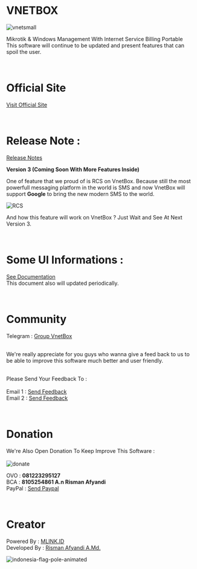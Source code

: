 # VNETBOX
![vnetsmall](https://github.com/RismanAfyandi/VNETBOX/assets/12500895/b9ee6fbf-c7e8-4ce7-9fd3-d9006e086ab6) 

Mikrotik &amp; Windows Management With Internet Service Billing Portable
<br>
This software will continue to be updated and present features that can spoil the user.

<br>

# Official Site
<a href="https://vnetbox.cloud/" target="_blank">Visit Official Site</a>

<br>

# Release Note : 
<a href="https://github.com/RismanAfyandi/VNETBOX/blob/main/RELEASE.md">Release Notes</a>

<b>Version 3 (Coming Soon With More Features Inside)</b> 

One of feature that we proud of is RCS on VnetBox. Because still the most powerfull messaging platform in the world is SMS and 
now VnetBox will support <b>Google</b> to bring the new modern SMS to the world.

![RCS](https://github.com/RismanAfyandi/VNETBOX/assets/12500895/1b6049ea-d737-4b35-856a-57c813b14108)

And how this feature will work on VnetBox ? Just Wait and See At Next Version 3.

<br>

# Some UI Informations : 
<a href="https://github.com/RismanAfyandi/VNETBOX/blob/main/UI.md">See Documentation</a><br>
This document also will updated periodically.

<br>

# Community
Telegram : <a href="https://t.me/vnetbox" target="_blank">Group VnetBox</a>

<br>
We're really appreciate for you guys who wanna give a feed back to us to be able to improve this software much better and user friendly.

<br>
<br>

Please Send Your Feedback To : <br><br>
Email 1 : <a href="mailto:rismanafyandi.90@outlook.com">Send Feedback</a><br>
Email 2 : <a href="mailto:rismanafyandi92@gmail.com">Send Feedback</a><br>

<br>

# Donation
We're Also Open Donation To Keep Improve This Software : <br><br>
![donate](https://github.com/RismanAfyandi/VNETBOX/assets/12500895/5109a67d-5cf3-4fe0-b5d1-cc22c34e8e04)

OVO : <b>081223295127</b><br>
BCA : <b>8105254861 A.n Risman Afyandi</b><br>
PayPal : <a href="https://paypal.me/rismanafyandi92" target="_blank">Send Paypal</a><br>

<br>

# Creator
Powered By :
<a href="https://mlink.id" target="_blank">MLINK.ID</a><br>
Developed By :
<a href="https://www.facebook.com/risman.afyandi.9" target="_blank">Risman Afyandi A.Md.</a>

![indonesia-flag-pole-animated](https://github.com/RismanAfyandi/VNETBOX/assets/12500895/ca70110a-1886-40f7-8253-0053ae8e227f)
